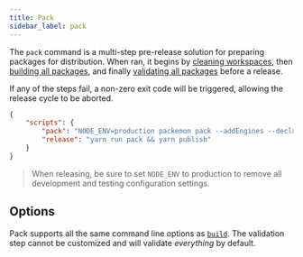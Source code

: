 ```yaml
---
title: Pack
sidebar_label: pack
---
```


The `pack` command is a multi-step pre-release solution for preparing packages for distribution.
When ran, it begins by [cleaning workspaces](./clean.md), then [building all packages](./build.md),
and finally [validating all packages](./validate.md) before a release.

If any of the steps fail, a non-zero exit code will be triggered, allowing the release cycle to be
aborted.

```json title="package.json"
{
	"scripts": {
		"pack": "NODE_ENV=production packemon pack --addEngines --declaration=api",
		"release": "yarn run pack && yarn publish"
	}
}
```

> When releasing, be sure to set `NODE_ENV` to production to remove all development and testing
> configuration settings.

## Options

Pack supports all the same command line options as [`build`](./build.md). The validation step cannot
be customized and will validate _everything_ by default.
